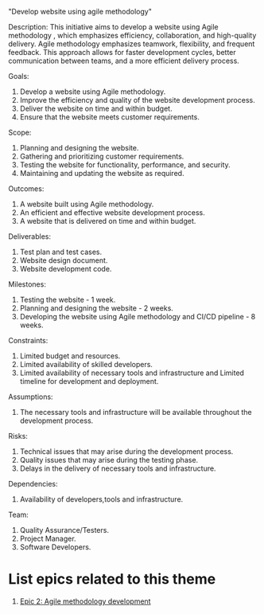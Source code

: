 "Develop website using agile methodology"

Description: This initiative aims to develop a website using Agile methodology , which emphasizes efficiency, collaboration, and high-quality delivery. Agile methodology emphasizes teamwork, flexibility, and frequent feedback. This approach allows for faster development cycles, better communication between teams, and a more efficient delivery process.

Goals:
1. Develop a website using Agile methodology.
2. Improve the efficiency and quality of the website development process.
3. Deliver the website on time and within budget.
4. Ensure that the website meets customer requirements.

Scope: 
1. Planning and designing the website.
2. Gathering and prioritizing customer requirements.
3. Testing the website for functionality, performance, and security.
4. Maintaining and updating the website as required.

Outcomes: 
1. A website built using Agile methodology.
2. An efficient and effective website development process.
3. A website that is delivered on time and within budget.

Deliverables:
1. Test plan and test cases.
2. Website design document.
3. Website development code.

Milestones:
1. Testing the website - 1 week.
2. Planning and designing the website - 2 weeks.
3. Developing the website using Agile methodology and CI/CD pipeline - 8 weeks.

Constraints: 
1. Limited budget and resources.
2. Limited availability of skilled developers.
3. Limited availability of necessary tools and infrastructure and Limited timeline for development and deployment.

Assumptions: 

1. The necessary tools and infrastructure will be available throughout the development process.

Risks: 
1. Technical issues that may arise during the development process.
2. Quality issues that may arise during the testing phase.
3. Delays in the delivery of necessary tools and infrastructure.

Dependencies:
1. Availability of  developers,tools and infrastructure.

Team:
1. Quality Assurance/Testers.
2. Project Manager.
3. Software Developers.


# List epics related to this theme
1. [Epic 2: Agile methodology development](https://github.com/iampreetpatel/mywebclass-agile-docs/blob/main/documentation/templates/theme/initiatives/epics/epic_template2.md)